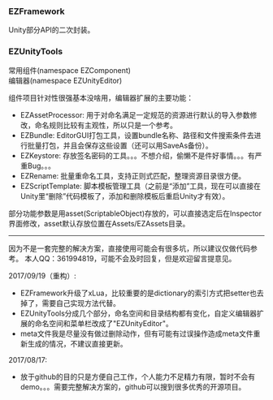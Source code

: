 ### EZFramework 

Unity部分API的二次封装。

### EZUnityTools

常用组件(namespace EZComponent)  
编辑器(namespace EZUnityEditor)  

组件项目针对性很强基本没啥用，编辑器扩展的主要功能：
- EZAssetProcessor: 用于对命名满足一定规范的资源进行默认的导入参数修改，命名规则比较有主观性，所以只是一个参考。
- EZBundle: EditorGUI打包工具，设置bundle名称、路径和文件搜索条件去进行批量打包，并且会保存这些设置（还可以用SaveAs备份）。
- EZKeystore: 存放签名密码的工具。。。不想介绍，偷懒不是件好事情。。。有严重Bug。。。
- EZRename: 批量重命名工具，支持正则式匹配，整理资源目录很方便。
- EZScriptTemplate: 脚本模板管理工具（之前是“添加”工具，现在可以直接在Unity里“删除”代码模板了，添加和删除模板后重启Unity才有效）。

部分功能参数是用asset(ScriptableObject)存放的，可以直接选定后在Inspector界面修改，asset默认存放位置在Assets/EZAssets目录。

-----

因为不是一套完整的解决方案，直接使用可能会有很多坑，所以建议仅做代码参考。
本人QQ：361994819，可能不会及时回复，但是欢迎留言提意见。

2017/09/19（重构）:
- EZFramework升级了xLua，比较重要的是dictionary的索引方式把setter也去掉了，需要自己实现方法代替。
- EZUnityTools分成几个部分，命名空间和目录结构都有变化，自定义编辑器扩展的命名空间和菜单栏改成了"EZUnityEditor"。
- meta文件我是尽量没有做过删除动作，但有可能有过误操作造成meta文件重新生成的情况，不建议直接更新。

2017/08/17:
- 放于github的目的只是方便自己工作，个人能力不足精力有限，暂时不会有demo。。。需要完整解决方案的，github可以搜到很多优秀的开源项目。